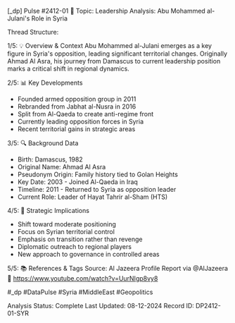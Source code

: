 [_dp] Pulse #2412-01
📍 Topic: Leadership Analysis: Abu Mohammed al-Julani's Role in Syria

Thread Structure:

1/5: 💡 Overview & Context
Abu Mohammed al-Julani emerges as a key figure in Syria's opposition, leading significant territorial changes. Originally Ahmad Al Asra, his journey from Damascus to current leadership position marks a critical shift in regional dynamics.

2/5: 📊 Key Developments
- Founded armed opposition group in 2011
- Rebranded from Jabhat al-Nusra in 2016
- Split from Al-Qaeda to create anti-regime front
- Currently leading opposition forces in Syria
- Recent territorial gains in strategic areas

3/5: 🔍 Background Data
- Birth: Damascus, 1982
- Original Name: Ahmad Al Asra
- Pseudonym Origin: Family history tied to Golan Heights
- Key Date: 2003 - Joined Al-Qaeda in Iraq
- Timeline: 2011 - Returned to Syria as opposition leader
- Current Role: Leader of Hayat Tahrir al-Sham (HTS)

4/5: 🔮 Strategic Implications
- Shift toward moderate positioning
- Focus on Syrian territorial control
- Emphasis on transition rather than revenge
- Diplomatic outreach to regional players
- New approach to governance in controlled areas

5/5: 📚 References & Tags
Source: Al Jazeera Profile Report
via @AlJazeera
🔗 https://www.youtube.com/watch?v=UurNIgp8vy8

#_dp #DataPulse #Syria #MiddleEast #Geopolitics

Analysis Status: Complete
Last Updated: 08-12-2024
Record ID: DP2412-01-SYR